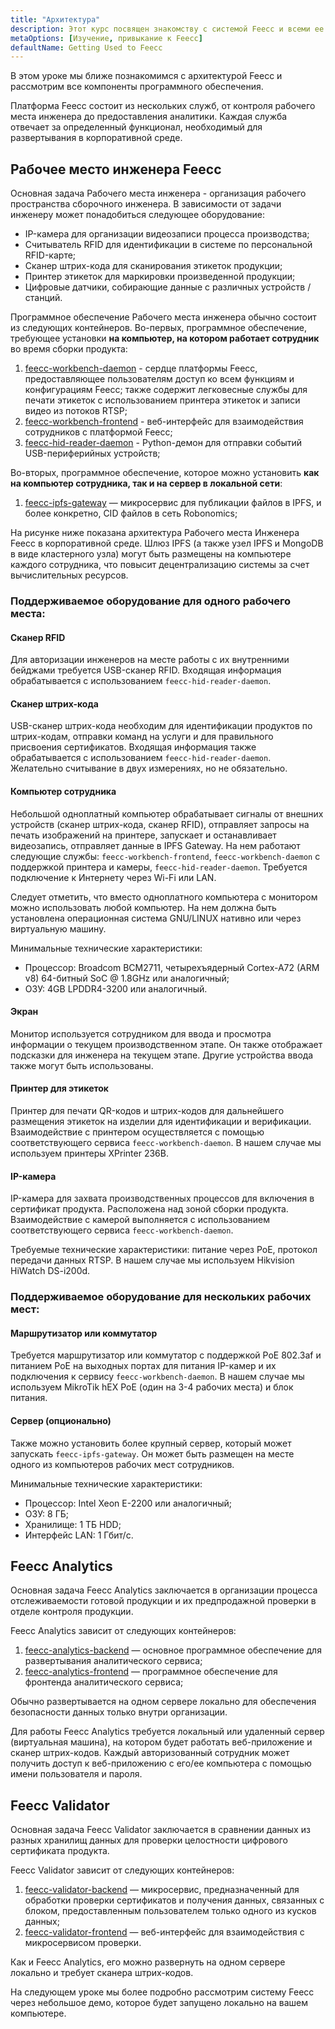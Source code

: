 ```yaml
---
title: "Архитектура"
description: Этот курс посвящен знакомству с системой Feecc и всеми ее компонентами.
metaOptions: [Изучение, привыкание к Feecc]
defaultName: Getting Used to Feecc
---
```


<RoboAcademyText fWeight="500">
В этом уроке мы ближе познакомимся с архитектурой Feecc и рассмотрим все компоненты программного обеспечения.
</RoboAcademyText>

Платформа Feecc состоит из нескольких служб, от контроля рабочего места инженера до предоставления аналитики. Каждая служба отвечает за определенный функционал, необходимый для развертывания в корпоративной среде.

## Рабочее место инженера Feecc

Основная задача Рабочего места инженера - организация рабочего пространства сборочного инженера. В зависимости от задачи инженеру может понадобиться следующее оборудование:

- IP-камера для организации видеозаписи процесса производства;
- Считыватель RFID для идентификации в системе по персональной RFID-карте;
- Сканер штрих-кода для сканирования этикеток продукции;
- Принтер этикеток для маркировки произведенной продукции;
- Цифровые датчики, собирающие данные с различных устройств / станций.

Программное обеспечение Рабочего места инженера обычно состоит из следующих контейнеров. Во-первых, программное обеспечение, требующее установки **на компьютер, на котором работает сотрудник** во время сборки продукта:

1. [feecc-workbench-daemon](https://github.com/Multi-Agent-io/feecc-workbench-daemon) - сердце платформы Feecc, предоставляющее пользователям доступ ко всем функциям и конфигурациям Feecc; также содержит легковесные службы для печати этикеток с использованием принтера этикеток и записи видео из потоков RTSP;
2. [feecc-workbench-frontend](https://github.com/Multi-Agent-io/feecc-workbench-frontend) - веб-интерфейс для взаимодействия сотрудников с платформой Feecc;
3. [feecc-hid-reader-daemon](https://github.com/Multi-Agent-io/feecc-hid-reader-daemon) - Python-демон для отправки событий USB-периферийных устройств;

Во-вторых, программное обеспечение, которое можно установить **как на компьютер сотрудника, так и на сервер в локальной сети**:

1. [feecc-ipfs-gateway](https://github.com/Multi-Agent-io/feecc-ipfs-gateway) — микросервис для публикации файлов в IPFS, и более конкретно, CID файлов в сеть Robonomics;

На рисунке ниже показана архитектура Рабочего места Инженера Feecc в корпоративной среде. Шлюз IPFS (а также узел IPFS и MongoDB в виде кластерного узла) могут быть размещены на компьютере каждого сотрудника, что повысит децентрализацию системы за счет вычислительных ресурсов.

<LessonImages src="feecc-course/feecc_global_hardware.png" alt="an architecture of Feecc"/>

### Поддерживаемое оборудование для одного рабочего места:

#### Сканер RFID

Для авторизации инженеров на месте работы с их внутренними бейджами требуется USB-сканер RFID. Входящая информация обрабатывается с использованием `feecc-hid-reader-daemon`.

#### Сканер штрих-кода

USB-сканер штрих-кода необходим для идентификации продуктов по штрих-кодам, отправки команд на услуги и для правильного присвоения сертификатов. Входящая информация также обрабатывается с использованием `feecc-hid-reader-daemon`. Желательно считывание в двух измерениях, но не обязательно.

#### Компьютер сотрудника

Небольшой одноплатный компьютер обрабатывает сигналы от внешних устройств (сканер штрих-кода, сканер RFID), отправляет запросы на печать изображений на принтере, запускает и останавливает видеозапись, отправляет данные в IPFS Gateway. На нем работают следующие службы: `feecc-workbench-frontend`, `feecc-workbench-daemon` с поддержкой принтера и камеры, `feecc-hid-reader-daemon`. Требуется подключение к Интернету через Wi-Fi или LAN.
    
Следует отметить, что вместо одноплатного компьютера с монитором можно использовать любой компьютер. На нем должна быть установлена операционная система GNU/LINUX нативно или через виртуальную машину.
    
Минимальные технические характеристики:
    
- Процессор: Broadcom BCM2711, четырехъядерный Cortex-A72 (ARM v8) 64-битный SoC @ 1.8GHz или аналогичный;
- ОЗУ: 4GB LPDDR4-3200 или аналогичный.

#### Экран

Монитор используется сотрудником для ввода и просмотра информации о текущем производственном этапе. Он также отображает подсказки для инженера на текущем этапе. Другие устройства ввода также могут быть использованы.

#### Принтер для этикеток

Принтер для печати QR-кодов и штрих-кодов для дальнейшего размещения этикеток на изделии для идентификации и верификации. Взаимодействие с принтером осуществляется с помощью соответствующего сервиса `feecc-workbench-daemon`. В нашем случае мы используем принтеры XPrinter 236B.

#### IP-камера

IP-камера для захвата производственных процессов для включения в сертификат продукта. Расположена над зоной сборки продукта. Взаимодействие с камерой выполняется с использованием соответствующего сервиса `feecc-workbench-daemon`.

Требуемые технические характеристики: питание через PoE, протокол передачи данных RTSP. В нашем случае мы используем Hikvision HiWatch DS-i200d.

### Поддерживаемое оборудование для нескольких рабочих мест:

#### Маршрутизатор или коммутатор

Требуется маршрутизатор или коммутатор с поддержкой PoE 802.3af и питанием PoE на выходных портах для питания IP-камер и их подключения к сервису `feecc-workbench-daemon`. В нашем случае мы используем MikroTik hEX PoE (один на 3-4 рабочих места) и блок питания.

#### Сервер (опционально)

Также можно установить более крупный сервер, который может запускать `feecc-ipfs-gateway`. Он может быть размещен на месте одного из компьютеров рабочих мест сотрудников. 

Минимальные технические характеристики:

- Процессор: Intel Xeon E-2200 или аналогичный;
- ОЗУ: 8 ГБ;
- Хранилище: 1 ТБ HDD;
- Интерфейс LAN: 1 Гбит/с.

## Feecc Analytics

Основная задача Feecc Analytics заключается в организации процесса отслеживаемости готовой продукции и их предпродажной проверки в отделе контроля продукции.

Feecc Analytics зависит от следующих контейнеров:

1. [feecc-analytics-backend](https://github.com/Multi-Agent-io/feecc-analytics-backend) — основное программное обеспечение для развертывания аналитического сервиса;
2. [feecc-analytics-frontend](https://github.com/Multi-Agent-io/feecc-analytics-frontend) — программное обеспечение для фронтенда аналитического сервиса;

Обычно развертывается на одном сервере локально для обеспечения безопасности данных только внутри организации.

Для работы Feecc Analytics требуется локальный или удаленный сервер (виртуальная машина), на котором будет работать веб-приложение и сканер штрих-кодов. Каждый авторизованный сотрудник может получить доступ к веб-приложению с его/ее компьютера с помощью имени пользователя и пароля.

## Feecc Validator

Основная задача Feecc Validator заключается в сравнении данных из разных хранилищ данных для проверки целостности цифрового сертификата продукта.

Feecc Validator зависит от следующих контейнеров:

1. [feecc-validator-backend](https://github.com/Multi-Agent-io/feecc-validator-backend) — микросервис, предназначенный для обработки проверки сертификатов и получения данных, связанных с блоком, предоставленным пользователем только одного из кусков данных;
2. [feecc-validator-frontend](https://github.com/Multi-Agent-io/feecc-validator-frontend) — веб-интерфейс для взаимодействия с микросервисом проверки.

Как и Feecc Analytics, его можно развернуть на одном сервере локально и требует сканера штрих-кодов.

<RoboAcademyText fWeight="500">
На следующем уроке мы более подробно рассмотрим систему Feecc через небольшое демо, которое будет запущено локально на вашем компьютере.
</RoboAcademyText>